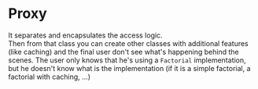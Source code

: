 # Proxy  
It separates and encapsulates the access logic.   
Then from that class you can create other classes with additional features (like caching) and the final user don't see what's happening behind the scenes. The user only knows that he's using a `Factorial` implementation, but he doesn't know what is the implementation (if it is a simple factorial, a factorial with caching, ...)

